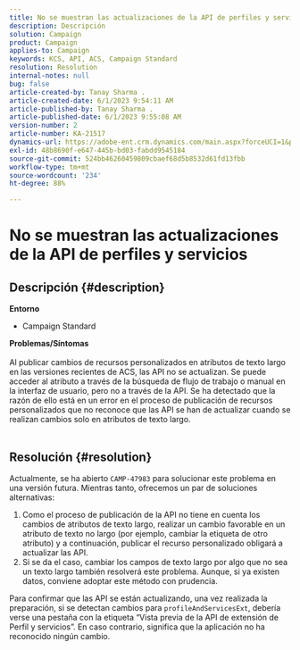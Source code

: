```yaml
---
title: No se muestran las actualizaciones de la API de perfiles y servicios
description: Descripción
solution: Campaign
product: Campaign
applies-to: Campaign
keywords: KCS, API, ACS, Campaign Standard
resolution: Resolution
internal-notes: null
bug: false
article-created-by: Tanay Sharma .
article-created-date: 6/1/2023 9:54:11 AM
article-published-by: Tanay Sharma .
article-published-date: 6/1/2023 9:55:08 AM
version-number: 2
article-number: KA-21517
dynamics-url: https://adobe-ent.crm.dynamics.com/main.aspx?forceUCI=1&pagetype=entityrecord&etn=knowledgearticle&id=066ce93c-6200-ee11-8f6e-6045bd0067ea
exl-id: 48b8690f-e647-445b-bd03-fabdd9545184
source-git-commit: 524bb46260459809cbaef68d5b8532d61fd13fbb
workflow-type: tm+mt
source-wordcount: '234'
ht-degree: 88%

---
```


# No se muestran las actualizaciones de la API de perfiles y servicios

## Descripción {#description}

<b>Entorno</b>
- Campaign Standard

<b>Problemas/Síntomas</b><br><br>Al publicar cambios de recursos personalizados en atributos de texto largo en las versiones recientes de ACS, las API no se actualizan. Se puede acceder al atributo a través de la búsqueda de flujo de trabajo o manual en la interfaz de usuario, pero no a través de la API. Se ha detectado que la razón de ello está en un error en el proceso de publicación de recursos personalizados que no reconoce que las API se han de actualizar cuando se realizan cambios solo en atributos de texto largo.
<br> <br>

## Resolución {#resolution}


Actualmente, se ha abierto `CAMP-47983` para solucionar este problema en una versión futura. Mientras tanto, ofrecemos un par de soluciones alternativas:

1. Como el proceso de publicación de la API no tiene en cuenta los cambios de atributos de texto largo, realizar un cambio favorable en un atributo de texto no largo (por ejemplo, cambiar la etiqueta de otro atributo) y a continuación, publicar el recurso personalizado obligará a actualizar las API.
2. Si se da el caso, cambiar los campos de texto largo por algo que no sea un texto largo también resolverá este problema. Aunque, si ya existen datos, conviene adoptar este método con prudencia.


Para confirmar que las API se están actualizando, una vez realizada la preparación, si se detectan cambios para `profileAndServicesExt`, debería verse una pestaña con la etiqueta “Vista previa de la API de extensión de Perfil y servicios”. En caso contrario, significa que la aplicación no ha reconocido ningún cambio.
